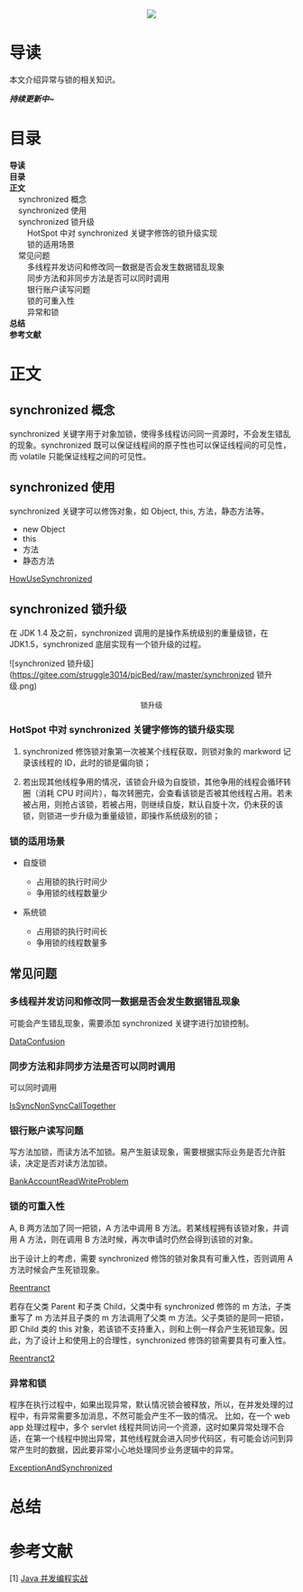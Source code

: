 <div align="center"><img src="https://gitee.com/struggle3014/picBed/raw/master/name_code.png"></div>

#  导读 

本文介绍异常与锁的相关知识。

***持续更新中~***



# 目录

<nav>
<a href='# 导读' style='text-decoration:none;font-weight:bolder'> 导读</a><br/>
<a href='#目录' style='text-decoration:none;font-weight:bolder'>目录</a><br/>
<a href='#正文' style='text-decoration:none;font-weight:bolder'>正文</a><br/>
&nbsp;&nbsp;&nbsp;&nbsp;<a href='#synchronized 概念' style='text-decoration:none;${border-style}'>synchronized 概念</a><br/>
&nbsp;&nbsp;&nbsp;&nbsp;<a href='#synchronized 使用' style='text-decoration:none;${border-style}'>synchronized 使用</a><br/>
&nbsp;&nbsp;&nbsp;&nbsp;<a href='#synchronized 锁升级' style='text-decoration:none;${border-style}'>synchronized 锁升级</a><br/>
&nbsp;&nbsp;&nbsp;&nbsp;&nbsp;&nbsp;&nbsp;&nbsp;<a href='#HotSpot 中对 synchronized 关键字修饰的锁升级实现' style='text-decoration:none;${border-style}'>HotSpot 中对 synchronized 关键字修饰的锁升级实现</a><br/>
&nbsp;&nbsp;&nbsp;&nbsp;&nbsp;&nbsp;&nbsp;&nbsp;<a href='#锁的适用场景' style='text-decoration:none;${border-style}'>锁的适用场景</a><br/>
&nbsp;&nbsp;&nbsp;&nbsp;<a href='#常见问题' style='text-decoration:none;${border-style}'>常见问题</a><br/>
&nbsp;&nbsp;&nbsp;&nbsp;&nbsp;&nbsp;&nbsp;&nbsp;<a href='#多线程并发访问和修改同一数据是否会发生数据错乱现象' style='text-decoration:none;${border-style}'>多线程并发访问和修改同一数据是否会发生数据错乱现象</a><br/>
&nbsp;&nbsp;&nbsp;&nbsp;&nbsp;&nbsp;&nbsp;&nbsp;<a href='#同步方法和非同步方法是否可以同时调用' style='text-decoration:none;${border-style}'>同步方法和非同步方法是否可以同时调用</a><br/>
&nbsp;&nbsp;&nbsp;&nbsp;&nbsp;&nbsp;&nbsp;&nbsp;<a href='#银行账户读写问题' style='text-decoration:none;${border-style}'>银行账户读写问题</a><br/>
&nbsp;&nbsp;&nbsp;&nbsp;&nbsp;&nbsp;&nbsp;&nbsp;<a href='#锁的可重入性' style='text-decoration:none;${border-style}'>锁的可重入性</a><br/>
&nbsp;&nbsp;&nbsp;&nbsp;&nbsp;&nbsp;&nbsp;&nbsp;<a href='#异常和锁' style='text-decoration:none;${border-style}'>异常和锁</a><br/>
<a href='#总结' style='text-decoration:none;font-weight:bolder'>总结</a><br/>
<a href='#参考文献' style='text-decoration:none;font-weight:bolder'>参考文献</a><br/>
</nav>

# 正文

## synchronized 概念

synchronized 关键字用于对象加锁，使得多线程访问同一资源时，不会发生错乱的现象。synchronized 既可以保证线程间的原子性也可以保证线程间的可见性，而 volatile 只能保证线程之间的可见性。



## synchronized 使用

synchronized 关键字可以修饰对象，如 Object, this, 方法，静态方法等。

* new Object
* this
* 方法
* 静态方法

[HowUseSynchronized](../../../projects/MultithreadingHighConcurrency/src/main/java/com/xiumei/multithreadinghighconcurrency/basicconcept/synchronized_pkg/T01_HowUseSynchronized.java)



## synchronized 锁升级

在 JDK 1.4 及之前，synchronized 调用的是操作系统级别的重量级锁，在 JDK1.5，synchronized 底层实现有一个锁升级的过程。

![synchronized 锁升级](https://gitee.com/struggle3014/picBed/raw/master/synchronized 锁升级.png)

<div align="center"><font size="2">锁升级</font></div>



### HotSpot 中对 synchronized 关键字修饰的锁升级实现

1. synchronized 修饰锁对象第一次被某个线程获取，则锁对象的 markword 记录该线程的 ID，此时的锁是偏向锁；

2. 若出现其他线程争用的情况，该锁会升级为自旋锁，其他争用的线程会循环转圈（消耗 CPU 时间片），每次转圈完，会查看该锁是否被其他线程占用。若未被占用，则抢占该锁，若被占用，则继续自旋，默认自旋十次，仍未获的该锁，则锁进一步升级为重量级锁，即操作系统级别的锁；



### 锁的适用场景

* 自旋锁
  * 占用锁的执行时间少
  * 争用锁的线程数量少

* 系统锁
  * 占用锁的执行时间长
  * 争用锁的线程数量多



## 常见问题

### 多线程并发访问和修改同一数据是否会发生数据错乱现象

可能会产生错乱现象，需要添加 synchronized 关键字进行加锁控制。

[DataConfusion](../../../projects/MultithreadingHighConcurrency/src/main/java/com/xiumei/multithreadinghighconcurrency/basicconcept/synchronized_pkg/T02_DataConfusion.java)



### 同步方法和非同步方法是否可以同时调用

可以同时调用

[IsSyncNonSyncCallTogether](../../../projects/MultithreadingHighConcurrency/src/main/java/com/xiumei/multithreadinghighconcurrency/basicconcept/synchronized_pkg/T03_IsSyncNonSyncCallTogether.java)



### 银行账户读写问题

写方法加锁，而读方法不加锁。易产生脏读现象，需要根据实际业务是否允许脏读，决定是否对读方法加锁。

[BankAccountReadWriteProblem](../../../projects/MultithreadingHighConcurrency/src/main/java/com/xiumei/multithreadinghighconcurrency/basicconcept/synchronized_pkg/T04_BankAccountReadWriteProblem.java)



### 锁的可重入性

A, B 两方法加了同一把锁，A 方法中调用 B 方法。若某线程拥有该锁对象，并调用 A 方法，则在调用 B 方法时候，再次申请时仍然会得到该锁的对象。

出于设计上的考虑，需要 synchronized 修饰的锁对象具有可重入性，否则调用 A 方法时候会产生死锁现象。

[Reentranct](../../../projects/MultithreadingHighConcurrency/src/main/java/com/xiumei/multithreadinghighconcurrency/basicconcept/synchronized_pkg/T05_Reentranct.java)

若存在父类 Parent 和子类 Child，父类中有 synchronized 修饰的 m 方法，子类重写了 m 方法并且子类的 m 方法调用了父类 m 方法。父子类锁的是同一把锁，即 Child 类的 this 对象，若该锁不支持重入，则和上例一样会产生死锁现象。因此，为了设计上和使用上的合理性，synchronized 修饰的锁需要具有可重入性。

[Reentranct2](../../../projects/MultithreadingHighConcurrency/src/main/java/com/xiumei/multithreadinghighconcurrency/basicconcept/synchronized_pkg/T06_Reentrant2.java)



### 异常和锁

程序在执行过程中，如果出现异常，默认情况锁会被释放，所以，在并发处理的过程中，有异常需要多加消息，不然可能会产生不一致的情况。
比如，在一个 web app 处理过程中，多个 servlet 线程共同访问一个资源，这时如果异常处理不合适，在第一个线程中抛出异常，其他线程就会进入同步代码区，有可能会访问到异常产生时的数据，因此要非常小心地处理同步业务逻辑中的异常。

[ExceptionAndSynchronized](../../../projects/MultithreadingHighConcurrency/src/main/java/com/xiumei/multithreadinghighconcurrency/basicconcept/synchronized_pkg/T07_ExceptionAndSynchronized.java)



# 总结



# 参考文献

[1] [Java 并发编程实战](https://www.99baiduyun.com/baidu/Java并发编程实战)